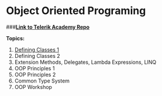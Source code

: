 #  Object Oriented Programing

###[**Link to Telerik Academy Repo**](https://github.com/TelerikAcademy/Object-Oriented-Programming)

**Topics:**
  01. [Defining Classes 1](https://github.com/nmarazov/TA-Homework/tree/master/Courses/Object-Oriented-Programming/DefiningClassesPart1)
  02. Defining Classes 2
  03. Extension Methods, Delegates, Lambda Expressions, LINQ
  04. OOP Principles 1
  05. OOP Principles 2
  06. Common Type System
  07. OOP Workshop
